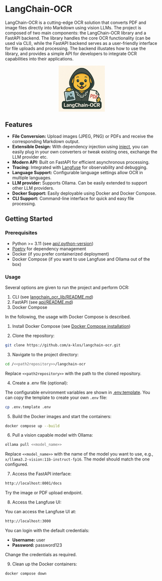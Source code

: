 # LangChain-OCR

LangChain-OCR is a cutting-edge OCR solution that converts PDF and image files directly into Markdown using vision LLMs. The project is composed of two main components: the LangChain-OCR library and a FastAPI backend. The library handles the core OCR functionality (can be used via CLI), while the FastAPI backend serves as a user-friendly interface for file uploads and processing. The backend illustates how to use the library, and provides a simple API for developers to integrate OCR capabilities into their applications.

<img 
    src="./images/ocr-logo.png" 
    alt="logo" 
    style="display: block; 
           margin-left: auto;
           margin-right: auto;
           width: 30%;">
</img>

## Features

- **File Conversion:** Upload images (JPEG, PNG) or PDFs and receive the corresponding Markdown output.
- **Extensible Design:** With dependency injection using [inject](https://pypi.org/project/Inject/), you can easily plug in your own converters or tweak existing ones, exchange the LLM provider etc.
- **Modern API:** Built on FastAPI for efficient asynchronous processing.
- **Tracing:** Integrated with [Langfuse](https://langfuse.com/) for observability and debugging.
- **Language Support:** Configurable language settings allow OCR in multiple languages.
- **LLM provider:** Supports Ollama. Can be easily extended to support other LLM providers.
- **Docker Support:** Easily deployable using Docker and Docker Compose.
- **CLI Support:** Command-line interface for quick and easy file processing.

## Getting Started

### Prerequisites

- Python >= 3.11 (see [api/.python-version](api/.python-version))
- [Poetry](https://python-poetry.org/) for dependency management
- Docker (if you prefer containerized deployment)
- Docker Compose (if you want to use Langfuse and Ollama out of the box)

### Usage

Several options are given to run the project and perform OCR:

1. CLI (see [langchain_ocr_lib/README.md](langchain_ocr_lib/README.md))
2. FastAPI (see [api/README.md](api/README.md))
3. Docker Compose

In the following, the usage with Docker Compose is described.

1. Install Docker Compose (see [Docker Compose installation](https://docs.docker.com/compose/install/))

2. Clone the repository:

```bash
git clone https://github.com/a-klos/langchain-ocr.git
```

3. Navigate to the project directory:

```bash
cd /<<path2repository>>/langchain-ocr
```

Replace `<<path2repository>>` with the path to the cloned repository.

4. Create a .env file (optional):

The configurable environment variables are shown in [.env.template](.env.template). You can copy the template to create your own `.env` file:

```bash
cp .env.template .env
```

5. Build the Docker images and start the containers:

```bash
docker compose up --build
```

6. Pull a vision capable model with Ollama:

```bash
ollama pull <<model_name>>
```

Replace `<<model_name>>` with the name of the model you want to use, e.g., `x/llama3.2-vision:11b-instruct-fp16`. The model should match the one configured.

7. Access the FastAPI interface:

```bash
http://localhost:8001/docs
```

Try the image or PDF upload endpoint.

8. Access the Langfuse UI:

You can access the Langfuse UI at:

```bash
http://localhost:3000
```

You can login with the default credentials:

- **Username:** user
- **Password:** password123

Change the credentials as required.

9. Clean up the Docker containers:

```bash
docker compose down
```

